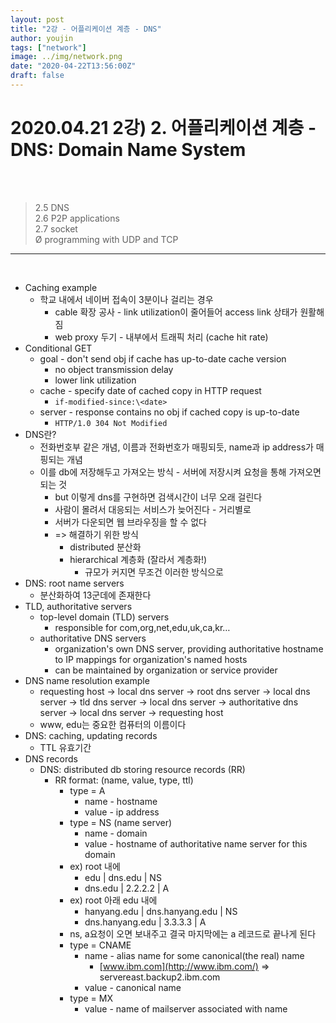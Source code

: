 ```yaml
---
layout: post
title: "2강 - 어플리케이션 계층 - DNS"
author: youjin
tags: ["network"]
image: ../img/network.png
date: "2020-04-22T13:56:00Z"
draft: false
---
```



# 2020.04.21 2강) 2. 어플리케이션 계층 - DNS: Domain Name System

<br><br>
> 2.5 DNS <br>
> 2.6 P2P applications <br>
> 2.7 socket <br>
>   Ø programming with UDP and TCP

---

<br>


- Caching example
    - 학교 내에서 네이버 접속이 3분이나 걸리는 경우
        - cable 확장 공사 - link utilization이 줄어들어 access link 상태가 원활해짐
        - web proxy 두기 - 내부에서 트래픽 처리 (cache hit rate)
- Conditional GET
    - goal - don't send obj if cache has up-to-date cache version
        - no object transmission delay
        - lower link utilization
    - cache - specify date of cached copy in HTTP request
        - `if-modified-since:\<date>`
    - server - response contains no obj if cached copy is up-to-date
        - `HTTP/1.0 304 Not Modified`
- DNS란?
    - 전화번호부 같은 개념, 이름과 전화번호가 매핑되듯, name과 ip address가 매핑되는 개념
    - 이를 db에 저장해두고 가져오는 방식 - 서버에 저장시켜 요청을 통해 가져오면 되는 것
        - but 이렇게 dns를 구현하면 검색시간이 너무 오래 걸린다
        - 사람이 몰려서 대응되는 서비스가 늦어진다 - 거리별로
        - 서버가 다운되면 웹 브라우징을 할 수 없다
        - => 해결하기 위한 방식
            - distributed 분산화
            - hierarchical 계층화 (잘라서 계층화!)
                - 규모가 커지면 무조건 이러한 방식으로
- DNS: root name servers
    - 분산화하여 13군데에 존재한다
- TLD, authoritative servers
    - top-level domain (TLD) servers
        - responsible for com,org,net,edu,uk,ca,kr…
    - authoritative DNS servers
        - organization's own DNS server, providing authoritative hostname to IP mappings for organization's named hosts
        - can be maintained by organization or service provider
- DNS name resolution example
    - requesting host -> local dns server -> root dns server -> local dns server -> tld dns server -> local dns server -> authoritative dns server -> local dns server -> requesting host
    - www, edu는 중요한 컴퓨터의 이름이다
- DNS: caching, updating records
    - TTL 유효기간
- DNS records
    - DNS: distributed db storing resource records (RR)
        - RR format: (name, value, type, ttl)
            - type = A
                - name - hostname
                - value - ip address
            - type = NS (name server)
                - name - domain
                - value - hostname of authoritative name server for this domain
            - ex) root 내에
                - edu | dns.edu | NS
                - dns.edu | 2.2.2.2 | A
            - ex) root 아래 edu 내에
                - hanyang.edu | dns.hanyang.edu | NS
                - dns.hanyang.edu | 3.3.3.3 | A
            - ns, a요청이 오면 보내주고 결국 마지막에는 a 레코드로 끝나게 된다
            - type = CNAME
                - name - alias name for some canonical(the real) name
                    - [www.ibm.com](http://www.ibm.com/) => servereast.backup2.ibm.com
                - value - canonical name
            - type = MX
                - value - name of mailserver associated with name
